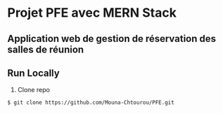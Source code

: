 # Projet PFE avec MERN Stack
## Application web de gestion de réservation des salles de réunion


## Run Locally
1. Clone repo
```
$ git clone https://github.com/Mouna-Chtourou/PFE.git
```
